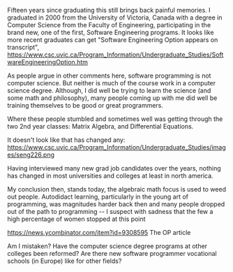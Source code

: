 Fifteen years since graduating this still brings back painful memories. I graduated in 2000 from the University of Victoria, Canada with a degree in Computer Science from the Faculty of Engineering, participating in the brand new, one of the first, Software Engineering programs. It looks like more recent graduates can get "Software Engineering Option appears on transcript", https://www.csc.uvic.ca/Program_Information/Undergraduate_Studies/SoftwareEngineeringOption.htm

As people argue in other comments here, software programming is not computer science.  But neither is much of the course work in a computer science degree. Although, I did well be trying to learn the science (and some math and philosophy), many people coming up with me did well be training themselves to be good or great programmers.

Where these people stumbled and sometimes well was getting through the two 2nd year classes: Matrix Algebra, and Differential Equations.

It doesn't look like that has changed any:
https://www.csc.uvic.ca/Program_Information/Undergraduate_Studies/images/seng226.png

Having interviewed many new grad job candidates over the years, nothing has changed in most universities and colleges at least in north america.

My conclusion then, stands today, the algebraic math focus is used to weed out people. Autodidact learning, particularly in the young art of programming, was magnitudes harder back then and many people dropped out of the path to programming -- I suspect with sadness that the few a high percentage of women stopped at this point


https://news.ycombinator.com/item?id=9308595
The OP article 

Am I mistaken? Have the computer science degree programs at other colleges been reformed? Are there new software programmer vocational schools (in Europe) like for other fields?
